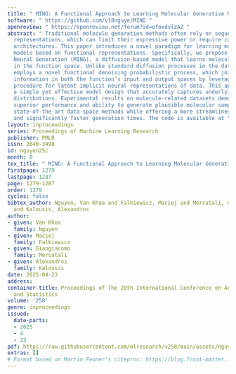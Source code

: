 ```yaml
---
title: " MING: A Functional Approach to Learning Molecular Generative Models "
software: " https://github.com/v18nguye/MING "
openreview: " https://openreview.net/forum?id=ofoxdvlzAZ "
abstract: " Traditional molecule generation methods often rely on sequence- or graph-based
  representations, which can limit their expressive power or require complex permutation-equivariant
  architectures. This paper introduces a novel paradigm for learning molecule generative
  models based on functional representations. Specifically, we propose Molecular Implicit
  Neural Generation (MING), a diffusion-based model that learns molecular distributions
  in the function space. Unlike standard diffusion processes in the data space, MING
  employs a novel functional denoising probabilistic process, which jointly denoises
  information in both the function’s input and output spaces by leveraging an expectation-maximization
  procedure for latent implicit neural representations of data. This approach enables
  a simple yet effective model design that accurately captures underlying function
  distributions. Experimental results on molecule-related datasets demonstrate MING’s
  superior performance and ability to generate plausible molecular samples, surpassing
  state-of-the-art data-space methods while offering a more streamlined architecture
  and significantly faster generation times. The code is available at \\url{https://github.com/v18nguye/MING.} "
layout: inproceedings
series: Proceedings of Machine Learning Research
publisher: PMLR
issn: 2640-3498
id: nguyen25c
month: 0
tex_title: " MING: A Functional Approach to Learning Molecular Generative Models "
firstpage: 1279
lastpage: 1287
page: 1279-1287
order: 1279
cycles: false
bibtex_author: Nguyen, Van Khoa and Falkiewicz, Maciej and Mercatali, Giangiacomo
  and Kalousis, Alexandros
author:
- given: Van Khoa
  family: Nguyen
- given: Maciej
  family: Falkiewicz
- given: Giangiacomo
  family: Mercatali
- given: Alexandros
  family: Kalousis
date: 2025-04-23
address:
container-title: Proceedings of The 28th International Conference on Artificial Intelligence
  and Statistics
volume: '258'
genre: inproceedings
issued:
  date-parts:
  - 2025
  - 4
  - 23
pdf: https://raw.githubusercontent.com/mlresearch/v258/main/assets/nguyen25c/nguyen25c.pdf
extras: []
# Format based on Martin Fenner's citeproc: https://blog.front-matter.io/posts/citeproc-yaml-for-bibliographies/
---
```

